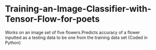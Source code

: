 # Training-an-Image-Classifier-with-Tensor-Flow-for-poets
Works on an image set of five flowers.Predicts accuracy of a flower inputted as a testing data to be one from the training data set (Coded in Python)
